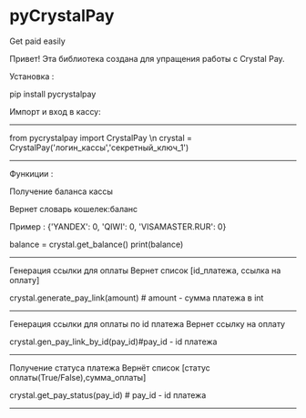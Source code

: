 # pyCrystalPay
Get paid easily



 Привет! Эта библиотека создана для упращения работы с Crystal Pay.



  Установка : 
  
  pip install pycrystalpay
  
  
  Импорт и вход в кассу:
______________________________________________________
from pycrystalpay import CrystalPay \n
crystal = CrystalPay('логин_кассы','секретный_ключ_1')
______________________________________________________

 
Функиции : 
 
 
 
 Получение баланса кассы
 
 Вернет словарь кошелек:баланс
 
 Пример : {'YANDEX': 0, 'QIWI': 0, 'VISAMASTER.RUR': 0}

balance = crystal.get_balance()
print(balance)
 ______________________________________________________
 
 
 
 
 Генерация ссылки для оплаты
 Вернет список [id_платежа, ссылка на оплату]

  
  crystal.generate_pay_link(amount) # amount - сумма платежа в int
  ______________________________________________________
   
 
 
 
 Генерация ссылки для оплаты по id платежа
 Вернет ссылку на оплату

  crystal.gen_pay_link_by_id(pay_id)#pay_id - id платежа
  ______________________________________________________
     
 
 
 
 Получение статуса платежа
 Вернёт список [статус оплаты(True/False),сумма_оплаты]

 crystal.get_pay_status(pay_id) # pay_id - id платежа  
 ______________________________________________________
  
  
  
 
